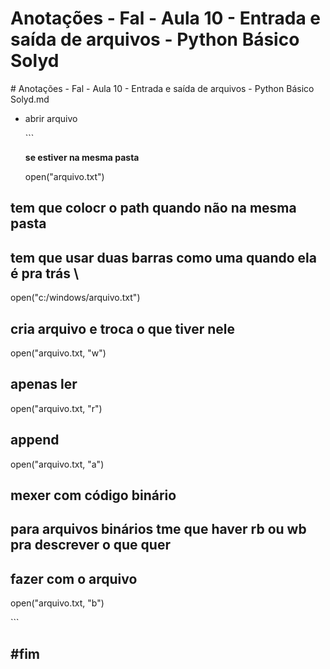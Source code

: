 # Anotações - Fal - Aula 10 - Entrada e saída de arquivos - Python Básico Solyd

\# Anotações - Fal - Aula 10 - Entrada e saída de arquivos - Python Básico Solyd.md

* abrir arquivo

  \`\`\`

  **se estiver na mesma pasta**

  open\("arquivo.txt"\)

## tem que colocr o path quando não na mesma pasta

## tem que usar duas barras como uma quando ela é pra trás \

open\("c:/windows/arquivo.txt"\)

## cria arquivo e troca o que tiver nele

open\("arquivo.txt, "w"\)

## apenas ler

open\("arquivo.txt, "r"\)

## append

open\("arquivo.txt, "a"\)

## mexer com código binário

## para arquivos binários tme que haver rb ou wb pra descrever o que quer

## fazer com o arquivo

open\("arquivo.txt, "b"\)

\`\`\`

## \#fim

